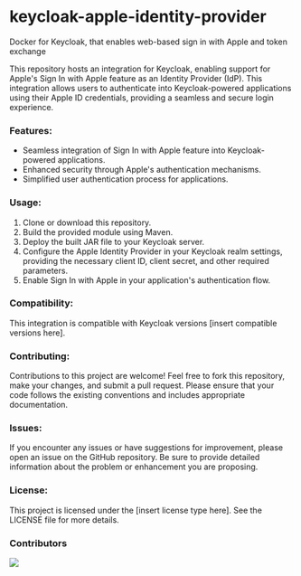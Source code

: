 # keycloak-apple-identity-provider
Docker for Keycloak, that enables web-based sign in with Apple and token exchange

This repository hosts an integration for Keycloak, enabling support for Apple's Sign In with Apple feature as an Identity Provider (IdP). This integration allows users to authenticate into Keycloak-powered applications using their Apple ID credentials, providing a seamless and secure login experience.

### Features:

- Seamless integration of Sign In with Apple feature into Keycloak-powered applications.
- Enhanced security through Apple's authentication mechanisms.
- Simplified user authentication process for applications.

### Usage:

1. Clone or download this repository.
2. Build the provided module using Maven.
3. Deploy the built JAR file to your Keycloak server.
4. Configure the Apple Identity Provider in your Keycloak realm settings, providing the necessary client ID, client secret, and other required parameters.
5. Enable Sign In with Apple in your application's authentication flow.

### Compatibility:
This integration is compatible with Keycloak versions [insert compatible versions here].

### Contributing:
Contributions to this project are welcome! Feel free to fork this repository, make your changes, and submit a pull request. Please ensure that your code follows the existing conventions and includes appropriate documentation.

### Issues:
If you encounter any issues or have suggestions for improvement, please open an issue on the GitHub repository. Be sure to provide detailed information about the problem or enhancement you are proposing.

### License:
This project is licensed under the [insert license type here]. See the LICENSE file for more details.


### Contributors

<a href="https://github.com/HiWay-Media/keycloak-apple-identity-provider/graphs/contributors"> <img src="https://contrib.rocks/image?repo=HiWay-Media/keycloak-apple-identity-provider" /> </a>